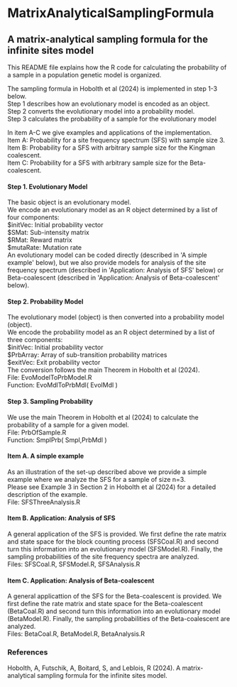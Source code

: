 # MatrixAnalyticalSamplingFormula
## A matrix-analytical sampling formula for the infinite sites model
This README file explains how the R code for calculating the probability of a sample in a population genetic model is organized.

The sampling formula in Hobolth et al (2024) is implemented in step 1-3 below.<br>
Step 1 describes how an evolutionary model is encoded as an object.<br>
Step 2 converts the evolutionary model into a probability model.<br>
Step 3 calculates the probability of a sample for the evolutionary model


In item A-C we give examples and applications of the implementation.<br>
Item A: Probability for a site frequency spectrum (SFS) with sample size 3.<br>
Item B: Probability for a SFS with arbitrary sample size for the Kingman coalescent.<br>
Item C: Probability for a SFS with arbitrary sample size for the Beta-coalescent.

#### Step 1. Evolutionary Model 
The basic object is an evolutionary model.<br>
We encode an evolutionary model as an R object determined by a list of four components:<br>
$initVec: Initial probability vector <br>
$SMat: Sub-intensity matrix <br>
$RMat: Reward matrix <br>
$mutaRate: Mutation rate <br>
An evolutionary model can be coded directly (described in 'A simple example' below), but we also provide models for analysis of the site frequency spectrum (described in 'Application: Analysis of SFS' below) or Beta-coalescent (described in 'Application: Analysis of Beta-coalescent' below).

#### Step 2. Probability Model 
The evolutionary model (object) is then converted into a probability model (object).<br>
We encode the probability model as an R object determined by a list of three components:<br>
$initVec: Initial probability vector<br>
$PrbArray: Array of sub-transition probability matrices<br> 
$exitVec: Exit probability vector<br>
The conversion follows the main Theorem in Hobolth et al (2024).<br>
File: EvoModelToPrbModel.R<br>
Function: EvoMdlToPrbMdl( EvolMdl )

#### Step 3. Sampling Probability
We use the main Theorem in Hobolth et al (2024) to calculate the probability of a sample for a given model.<br>
File: PrbOfSample.R<br>
Function: SmplPrb( Smpl,PrbMdl ) 

#### Item A. A simple example 
As an illustration of the set-up described above we provide a simple example where we analyze the SFS for a sample of size n=3. <br>
Please see Example 3 in Section 2 in Hobolth et al (2024) for a detailed description of the example.<br>
File: SFSThreeAnalysis.R 

#### Item B. Application: Analysis of SFS 
A general application of the SFS is provided. We first define the rate matrix and state space for the block counting process (SFSCoal.R) and second turn this information into an evolutionary model (SFSModel.R). Finally, the sampling probabilities of the site frequency spectra are analyzed.<br>
Files: SFSCoal.R, SFSModel.R, SFSAnalysis.R   

#### Item C. Application: Analysis of Beta-coalescent
A general applicattion of the SFS for the Beta-coalescent is provided. We first define the rate matrix and state space for the Beta-coalescent (BetaCoal.R) and second turn this information into an evolutionary model (BetaModel.R). Finally, the sampling probabilities of the Beta-coalescent are analyzed.<br>
Files: BetaCoal.R, BetaModel.R, BetaAnalysis.R
  
### References 
Hobolth, A, Futschik, A, Boitard, S, and Leblois, R (2024).
A matrix-analytical sampling formula for the infinite sites model.

